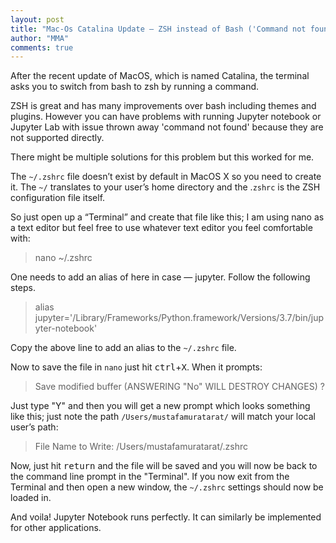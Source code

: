 ```yaml
---
layout: post
title: "Mac-Os Catalina Update — ZSH instead of Bash ('Command not found' issue for Jupyter)"
author: "MMA"
comments: true
---
```


After the recent update of MacOS, which is named Catalina, the terminal asks you to switch from bash to zsh by running a command. 

ZSH is great and has many improvements over bash including themes and plugins. However you can have problems with running Jupyter notebook or Jupyter Lab with issue thrown away 'command not found' because they are not supported directly.

There might be multiple solutions for this problem but this worked for me.

The `~/.zshrc` file doesn’t exist by default in MacOS X so you need to create it. The `~/` translates to your user’s home directory and the .`zshrc` is the ZSH configuration file itself.

So just open up a “Terminal” and create that file like this; I am using nano as a text editor but feel free to use whatever text editor you feel comfortable with:

> nano ~/.zshrc

One needs to add an alias of here in case — jupyter. Follow the following steps.

> alias jupyter='/Library/Frameworks/Python.framework/Versions/3.7/bin/jupyter-notebook'

Copy the above line to add an alias to the `~/.zshrc` file.

Now to save the file in `nano` just hit <kbd>ctrl</kbd>+<kbd>X</kbd>. When it prompts:

> Save modified buffer (ANSWERING "No" WILL DESTROY CHANGES) ?

Just type "Y" and then you will get a new prompt which looks something like this; just note the path `/Users/mustafamuratarat/` will match your local user’s path:

> File Name to Write: /Users/mustafamuratarat/.zshrc

Now, just hit <kbd>return</kbd> and the file will be saved and you will now be back to the command line prompt in the "Terminal". If you now exit from the Terminal and then open a new window, the `~/.zshrc` settings should now be loaded in.

And voila! Jupyter Notebook runs perfectly. It can similarly be implemented for other applications.
